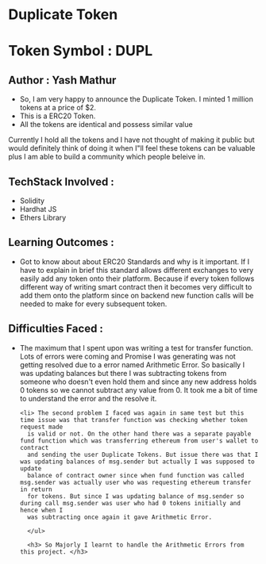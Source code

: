 <h1> Duplicate Token </h1>
<h1> Token Symbol : DUPL </h1>

<h2>Author : Yash Mathur </h2>

<ul>
 <li>So, I am very happy to announce the Duplicate Token. I minted 1 million tokens at a price of $2. </li>
 <li> This is a ERC20 Token. </li>
 <li>All the tokens are identical and possess similar value</li>
  
  </ul>
  
  
 <p> Currently I hold all the tokens and I have not thought of making it public but would definitely think of doing it when I"ll feel these tokens can be valuable plus I am able to build a community which people beleive in. </p>
 
 <h2> TechStack Involved : </h2>
 <ul>
  <li> Solidity </li>
  <li> Hardhat JS </li>
  <li> Ethers Library </li>
</ul>

<h2> Learning Outcomes : </h2>
<ul>
  <li> Got to know about about ERC20 Standards and why is it important. If I have to explain in brief this standard allows different exchanges to very
    easily add any token onto their platform. Because if every token follows different way of writing smart contract then it becomes very difficult to add
    them onto the platform since on backend new function calls will be needed to make for every subsequent token. </li>
  
  </ul>
  
 <h2> Difficulties Faced : </h2>
 
 <ul>
  <li> The maximum that I spent upon was writing a test for transfer function. Lots of errors were coming and Promise I was generating was not getting 
    resolved due to a error named Arithmetic Error. So basically I was updating balances but there I was subtracting tokens from someone who doesn't
    even hold them and since any new address holds 0 tokens so we cannot subtract any value from 0. It took me a bit of time to understand the error and
   the resolve it. </li>
  
    <li> The second problem I faced was again in same test but this time issue was that transfer function was checking whether token request made
      is valid or not. On the other hand there was a separate payable fund function which was transferring ethereum from user's wallet to contract
      and sending the user Duplicate Tokens. But issue there was that I was updating balances of msg.sender but actually I was supposed to update
      balance of contract owner since when fund function was called msg.sender was actually user who was requesting ethereum transfer in return
      for tokens. But since I was updating balance of msg.sender so during call msg.sender was user who had 0 tokens initially and hence when I
      was subtracting once again it gave Arithmetic Error.
 </li>
      
      </ul>
      
      <h3> So Majorly I learnt to handle the Arithmetic Errors from this project. </h3>
      
